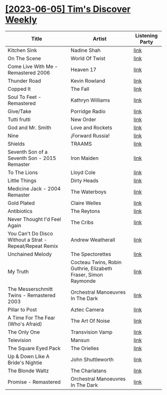 # [[2023-06-05] Tim's Discover Weekly](https://open.spotify.com/user/zachthehammer/playlist/1GyCtjqjOhW1vPdIexrW1Q)

| Title | Artist | Listening Party |
| --- | --- | --- |
| Kitchen Sink | Nadine Shah | [link](https://timstwitterlisteningparty.com/pages/replay/feed_279.html) |
| On The Scene | World Of Twist | [link](https://timstwitterlisteningparty.com/pages/replay/feed_1116.html) |
| Come Live With Me - Remastered 2006 | Heaven 17 | [link](https://timstwitterlisteningparty.com/pages/replay/feed_936.html) |
| Thunder Road | Kevin Rowland | [link](https://timstwitterlisteningparty.com/pages/replay/feed_443.html) |
| Copped It | The Fall | [link](https://timstwitterlisteningparty.com/pages/replay/feed_5.html) |
| Soul To Feet - Remastered | Kathryn Williams | [link](https://timstwitterlisteningparty.com/pages/replay/feed_534.html) |
| Give/Take | Porridge Radio | [link](https://timstwitterlisteningparty.com/pages/replay/feed_412.html) |
| Tutti frutti | New Order | [link](https://timstwitterlisteningparty.com/pages/replay/feed_579.html) |
| God and Mr. Smith | Love and Rockets | [link](https://timstwitterlisteningparty.com/pages/replay/feed_1231.html) |
| Nine | ¡Forward Russia! | [link](https://timstwitterlisteningparty.com/pages/replay/feed_467.html) |
| Shields | TRAAMS | [link](https://timstwitterlisteningparty.com/pages/replay/feed_1117.html) |
| Seventh Son of a Seventh Son - 2015 Remaster | Iron Maiden | [link](https://timstwitterlisteningparty.com/pages/replay/feed_845.html) |
| To The Lions | Lloyd Cole | [link](https://timstwitterlisteningparty.com/pages/replay/feed_176.html) |
| Little Things | Dirty Heads | [link](https://timstwitterlisteningparty.com/pages/replay/feed_1128.html) |
| Medicine Jack - 2004 Remaster | The Waterboys | [link](https://timstwitterlisteningparty.com/pages/replay/feed_328.html) |
| Gold Plated | Claire Welles | [link](https://timstwitterlisteningparty.com/pages/replay/feed_933.html) |
| Antibiotics | The Reytons | [link](https://timstwitterlisteningparty.com/pages/replay/feed_977.html) |
| Never Thought I'd Feel Again | The Cribs | [link](https://timstwitterlisteningparty.com/pages/replay/feed_549.html) |
| You Can't Do Disco Without a Strat - Repeat/Repeat Remix | Andrew Weatherall | [link]() |
| Unchained Melody | The Spectorettes | [link]() |
| My Truth | Cocteau Twins, Robin Guthrie, Elizabeth Fraser, Simon Raymonde | [link](https://timstwitterlisteningparty.com/pages/replay/feed_481.html) |
| The Messerschmitt Twins - Remastered 2003 | Orchestral Manoeuvres In The Dark | [link](https://timstwitterlisteningparty.com/pages/replay/feed_718.html) |
| Pillar to Post | Aztec Camera | [link](https://timstwitterlisteningparty.com/pages/replay/feed_107.html) |
| A Time For The Fear (Who's Afraid) | The Art Of Noise | [link](https://timstwitterlisteningparty.com/pages/replay/feed_354.html) |
| The Only One | Transvision Vamp | [link](https://timstwitterlisteningparty.com/pages/replay/feed_366.html) |
| Television | Mansun | [link](https://timstwitterlisteningparty.com/pages/replay/feed_119.html) |
| The Square Eyed Pack | The Orielles | [link](https://timstwitterlisteningparty.com/pages/replay/feed_4.html) |
| Up & Down Like A Bride's Nightie | John Shuttleworth | [link](https://timstwitterlisteningparty.com/pages/replay/feed_104.html) |
| The Blonde Waltz | The Charlatans | [link](https://timstwitterlisteningparty.com/pages/replay/feed_288.html) |
| Promise - Remastered | Orchestral Manoeuvres In The Dark | [link](https://timstwitterlisteningparty.com/pages/replay/feed_669.html) |
